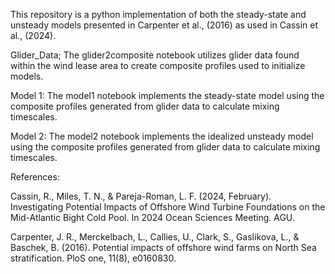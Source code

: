 This repository is a python implementation of both the steady-state and unsteady models presented in Carpenter et al., (2016) as used in Cassin et al., (2024).

Glider_Data;
The glider2composite notebook utilizes glider data found within the wind lease area to create composite profiles used to initialize models.

Model 1:
The model1 notebook implements the steady-state model using the composite profiles generated from glider data to calculate mixing timescales.

Model 2:
The model2 notebook implements the idealized unsteady model using the composite profiles generated from glider data to calculate mixing timescales.

References:

Cassin, R., Miles, T. N., & Pareja-Roman, L. F. (2024, February). Investigating Potential Impacts of Offshore Wind Turbine Foundations on the Mid-Atlantic Bight Cold Pool. In 2024 Ocean Sciences Meeting. AGU.

Carpenter, J. R., Merckelbach, L., Callies, U., Clark, S., Gaslikova, L., & Baschek, B. (2016). Potential impacts of offshore wind farms on North Sea stratification. PloS one, 11(8), e0160830.
